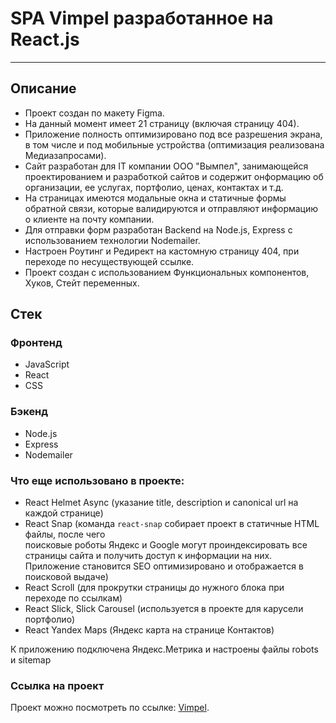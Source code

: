 # SPA Vimpel разработанное на React.js
---
## Описание

* Проект создан по макету Figma. 
* На данный момент имеет 21 страницу (включая страницу 404).
* Приложение полность оптимизировано под все разрешения экрана, в том числе и под мобильные 
устройства (оптимизация реализована Медиазапросами).
* Сайт разработан для IT компании  ООО "Вымпел", занимающейся проектированием и разработкой 
сайтов и содержит онформацию об организации, ее услугах, портфолио, ценах, контактах и т.д.
* На страницах имеются модальные окна и статичные формы обратной связи, которые валидируются и отправляют 
информацию о клиенте на почту компании. 
* Для отправки форм разработан Backend на Node.js, Express с использованием технологии Nodemailer.
* Настроен Роутинг и Редирект на кастомную страницу 404, при переходе по несуществующей ссылке.
* Проект создан с использованием Функциональных компонентов, Хуков, Стейт переменных.

## Стек
### Фронтенд
* JavaScript
* React
* CSS
### Бэкенд
* Node.js
* Express
* Nodemailer
### Что еще использовано в проекте:

* React Helmet Async (указание title, description и canonical url на каждой странице)
* React Snap (команда `react-snap` собирает проект в статичные HTML файлы, после чего  
поисковые роботы Яндекс и Google могут проиндексировать все страницы сайта и получить доступ к информации на них. 
Приложение становится SEO оптимизировано и отображается в поисковой выдаче)
* React Scroll (для прокрутки страницы до нужного блока при переходе по ссылкам)
* React Slick, Slick Carousel (используется в проекте для карусели портфолио)
* React Yandex Maps (Яндекс карта на странице Контактов)

К приложению подключена Яндекс.Метрика и настроены файлы robots и sitemap

### Ссылка на проект

Проект можно посмотреть по ссылке: [Vimpel](https://178spb.com/).
